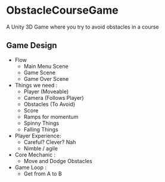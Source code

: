 # ObstacleCourseGame
A Unity 3D Game where you try to avoid obstacles in a course

## Game Design

- Flow
    - Main Menu Scene
	- Game Scene
	- Game Over Scene
- Things we need :
    - Player (Moveable)
    - Camera (Follows Player)
    - Obstacles (To Avoid)
    - Score
    - Ramps for momentum
    - Spinny Things
    - Falling Things
- Player Experience:
    - Careful? Clever? Nah
    - Nimble / agile
- Core Mechanic :
    - Move and Dodge Obstacles
- Game Loop :
    - Get from A to B
